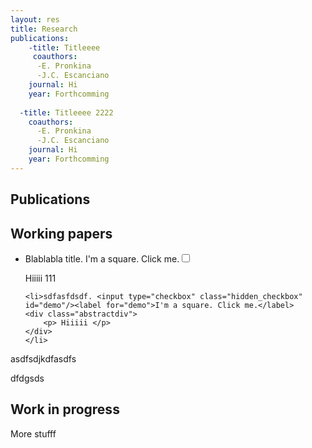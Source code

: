```yaml
---
layout: res
title: Research
publications:
    -title: Titleeee
     coauthors: 
      -E. Pronkina
      -J.C. Escanciano
    journal: Hi
    year: Forthcomming
   
  -title: Titleeee 2222
    coauthors: 
      -E. Pronkina
      -J.C. Escanciano
    journal: Hi
    year: Forthcomming
---
```


## Publications



## Working papers
<ul>
    <li> Blablabla title. <label for="demo">I'm a square. Click me.</label><input type="checkbox" class="hidden_checkbox" id="demo"/>
    <div class="abstractdiv">
        <p> Hiiiii 111 </p>
    </div>
    </li>
    
    <li>sdfasfdsdf. <input type="checkbox" class="hidden_checkbox" id="demo"/><label for="demo">I'm a square. Click me.</label>
    <div class="abstractdiv">
        <p> Hiiiii </p>
    </div>
    </li> 
</ul>   

asdfsdjkdfasdfs

dfdgsds

## Work in progress
More stufff
